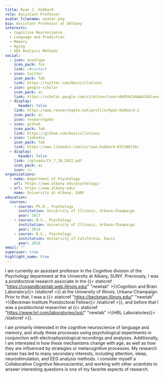 ```yaml
---
title: Ryan J. Hubbard
role: Assistant Professor
avatar_filename: avatar.png
bio: Assistant Professor at UAlbany
interests:
  - Cognitive Neuroscience
  - Language and Prediction
  - Memory
  - Aging
  - EEG Analysis Methods
social:
  - icon: envelope
    icon_pack: fas
    link: /#contact
  - icon: twitter
    icon_pack: fab
    link: https://twitter.com/Bosscillations
  - icon: google-scholar
    icon_pack: ai
    link: https://scholar.google.com/citations?user=0UPUbCkAAAAJ&hl=en
  - display:
      header: false
    link: https://www.researchgate.net/profile/Ryan-Hubbard-2
    icon_pack: ai
    icon: researchgate
  - icon: github
    icon_pack: fab
    link: https://github.com/bosscillations
  - icon: linkedin
    icon_pack: fab
    link: https://www.linkedin.com/in/ryan-hubbard-83738613b/
  - display:
      header: false
    link: /uploads/CV_7_28_2022.pdf
    icon_pack: ai
    icon: cv
organizations:
  - name: Department of Psychology
    url: https://www.albany.edu/psychology/
  - url: https://www.albany.edu/
    name: University at Albany, SUNY
education:
  courses:
    - course: Ph.D., Psychology
      institution: University of Illinois, Urbana-Champaign
      year: 2017
    - course: M.S., Psychology
      institution: University of Illinois, Urbana-Champaign
      year: 2014
    - course: B.S., Psychology
      institution: University of California, Davis
      year: 2010
email: ""
superuser: true
highlight_name: true
---
```

I am currently an assistant professor in the Cognitive division of the Psychology department at the University at Albany, SUNY. Previously, I was a postdoctoral research associate in the {{< staticref "https://cogandbrainlab.web.illinois.edu/" "newtab" >}}Cognition and Brain Laboratory{{< /staticref >}} at the University of Illinois, Urbana-Champaign. Prior to that, I was a {{< staticref "https://beckman.illinois.edu/" "newtab" >}}Beckman Institute Postdoctoral Fellow{{< /staticref >}}, and before that I was a postdoctoral researcher at {{< staticref "https://www.hrl.com/laboratories/issl/" "newtab" >}}HRL Laboratories{{< /staticref >}}.

I am primarily interested in the cognitive neuroscience of language and memory, and study these processes using psychological experiments in conjunction with electrophysiological recordings and analyses. Additionally, I am interested in how these mechanisms change with age, as well as how they are influenced by strategies or metacognitive processes. My research career has led to many secondary interests, including attention, sleep, neurostimulation, and EEG analysis methods. I consider myself a Collaborative Cognitive Neuroscientist, and working with other scientists to answer interesting questions is one of my favorite aspects of research.

